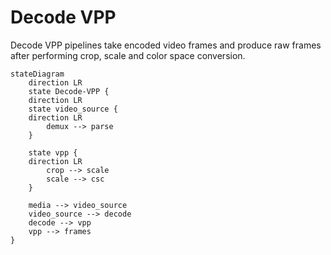 # Decode VPP

Decode VPP pipelines take encoded video frames and produce raw frames
after performing crop, scale and color space conversion.


```mermaid
stateDiagram
    direction LR
    state Decode-VPP {
	direction LR
    state video_source {
	direction LR
		demux --> parse 
    }
	
	state vpp {
	direction LR
		crop --> scale
		scale --> csc
	}
	
	media --> video_source
    video_source --> decode
    decode --> vpp
	vpp --> frames
} 
```



